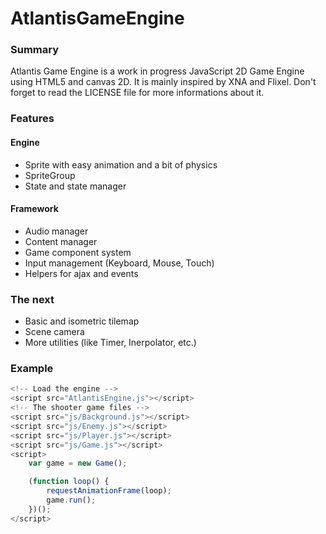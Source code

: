 AtlantisGameEngine
==================

### Summary
Atlantis Game Engine is a work in progress JavaScript 2D Game Engine using HTML5 and canvas 2D. It is mainly inspired by XNA and Flixel.
Don't forget to read the LICENSE file for more informations about it.

### Features

#### Engine
* Sprite with easy animation and a bit of physics
* SpriteGroup
* State and state manager

#### Framework
* Audio manager
* Content manager 
* Game component system
* Input management (Keyboard, Mouse, Touch)
* Helpers for ajax and events

### The next
* Basic and isometric tilemap
* Scene camera
* More utilities (like Timer, Inerpolator, etc.)

### Example

```javascript
<!-- Load the engine -->
<script src="AtlantisEngine.js"></script>
<!-- The shooter game files -->
<script src="js/Background.js"></script>
<script src="js/Enemy.js"></script>
<script src="js/Player.js"></script>
<script src="js/Game.js"></script>
<script>
    var game = new Game();

    (function loop() {
        requestAnimationFrame(loop);
        game.run();
    })();
</script>
```